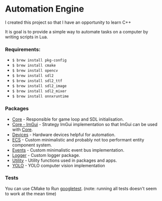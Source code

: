 # Automation Engine

I created this project so that I have an opportunity to learn C++

It is goal is to provide a simple way to automate tasks on a computer by writing scripts in Lua.

### Requirements:

- `$ brew install pkg-config`
- `$ brew install cmake`
- `$ brew install opencv`
- `$ brew install sdl2`
- `$ brew install sdl2_ttf`
- `$ brew install sdl2_image`
- `$ brew install sdl2_mixer`
- `$ brew install onnxruntime`

### Packages

- [Core](src/packages/core) - Responsible for game loop and SDL initialisation.
- [Core - ImGui](src/packages/core-imgui) - Strategy ImGui implementation so that ImGui can be used
  with [Core](/src/packages/core).
- [Devices](src/packages/devices) - Hardware devices helpful for automation.
- [ECS](src/packages/ecs) - Custom minimalistic and probably not too performant entity component system.
- [Events](src/packages/events) - Custom minimalistic event bus implementation.
- [Logger](src/packages/logger) - Custom logger package.
- [Utility](src/packages/logger) - Utility functions used in packages and apps.
- [YOLO](src/packages/yolo) - YOLO computer vision implementation

### Tests

You can use CMake to Run [googletest](https://github.com/google/googletest). (note: running all tests doesn't seem to work at the mean time)
